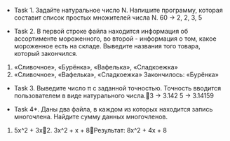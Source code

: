 ﻿* Task 1. Задайте натуральное число N. Напишите программу, которая составит список простых множителей числа N.
60 -> 2, 2, 3, 5

* Task 2. В первой строке файла находится информация об ассортименте мороженного, во второй - информация о том, какое мороженное есть на складе. Выведите названия того товара, который закончился.
1. «Сливочное», «Бурёнка», «Вафелька», «Сладкоежка»
2. «Сливочное», «Вафелька», «Сладкоежка»
Закончилось: «Бурёнка»

* Task 3. Выведите число π с заданной точностью. Точность вводится пользователем в виде натурального числа.3 -> 3.142
5 -> 3.14159

* Task 4*. Даны два файла, в каждом из которых находится запись многочлена. Найдите сумму данных многочленов.
1. 5x^2 + 3x2. 3x^2 + x + 8Результат: 8x^2 + 4x + 8